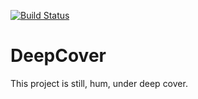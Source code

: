 [![Build Status](https://travis-ci.org/deep-cover/deep-cover.svg?branch=master)](https://travis-ci.org/deep-cover/deep-cover)

# DeepCover

This project is still, hum, under deep cover.
